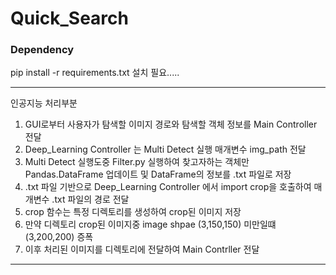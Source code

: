 # Quick_Search

### Dependency
pip install -r requirements.txt 설치 필요.....

---
인공지능 처리부분 

1. GUI로부터 사용자가 탐색할 이미지 경로와 탐색할 객체 정보를 Main Controller 전달
2. Deep_Learning Controller 는 Multi Detect 실행 매개변수  img_path 전달
3. Multi Detect 실행도중 Filter.py 실행하여 찾고자하는 객체만 Pandas.DataFrame 업데이트 및 DataFrame의 정보를 .txt 파일로 저장
4. .txt 파일 기반으로 Deep_Learning Controller 에서 import crop을 호출하여 매개변수 .txt 파일의 경로 전달
5. crop 함수는 특정 디렉토리를 생성하여 crop된 이미지 저장
6. 만약 디렉토리 crop된 이미지중 image shpae (3,150,150) 미만일떄 (3,200,200) 증폭
7. 이후 처리된 이미지를 디렉토리에 전달하여 Main Contrller 전달

---
